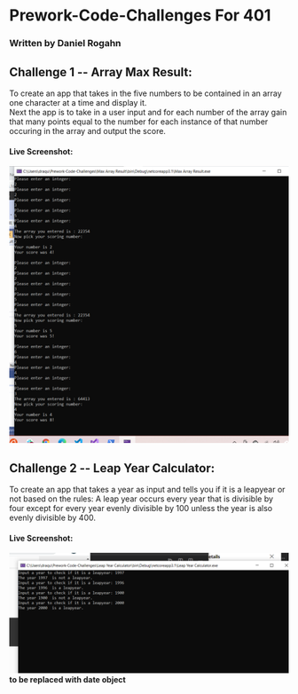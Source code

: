 # Prework-Code-Challenges For 401
### Written by Daniel Rogahn
## Challenge 1 -- Array Max Result:
To create an app that takes in the five numbers to be contained in an array one character at a time and display it.  
Next the app is to take in a user input and for each number of the array gain that many points equal to the number for each instance of that number occuring in the array and output the score.

#### Live Screenshot:
![](challenge1SH.PNG)


## Challenge 2 -- Leap Year Calculator:
To create an app that takes a year as input and tells you if it is a leapyear or not based on the rules:
A leap year occurs every year that is divisible by four except for every year evenly divisible by 100 unless the year is also evenly divisible by 400.

#### Live Screenshot:
![](challenge2SH.PNG)   **to be replaced with date object**
